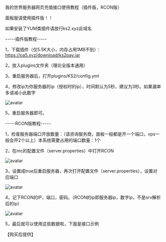 我的世界服务器网页充值接口使用教程（插件版，RCON版）

面板服请使用插件版！！

如果安装了YUM类插件请放行ks2.xyz此域名

-----插件版教程-----

1，下载插件（仅5.5K大小，内存占用1MB不到）：https://oa5.xyz/download/ks2pay.jar

2，放入plugins文件夹（理论全版本通用）

3，重启服务器后，打开plugins/KS2/config.yml

4，修改ip为你服务器的ip（授权时的ip），时间默认为5秒，建议为3秒。如果漏单多请减小此数字

![avatar](http://hkimg.oa5.xyz/plugins-1.png)

5，重启服务器即可。

-----RCON版教程-----

1，检查服务器端口开放数量：（请咨询服务商，面板一般都是开一个端口，vps一般会开2个以上）本系统需要占用的端口数量：1个

2，在mc的配置文件（server.properties）中打开RCON

![avatar](http://hkimg.oa5.xyz/rcon-1.png)

3，设置成true后重启服务器，再次打开配置文件（server.properties），设置对应端口

![avatar](http://hkimg.oa5.xyz/rcon-2.png)

4，记下RCON的IP，端口，密码。（RCON的ip即服务器ip，数字ip，不是srv解析后的ip）

![avatar]( http://hkimg.oa5.xyz/rcon-3.png)

5，最后就可以使用这些数据啦，下面是接口示例

【购买后提供】
